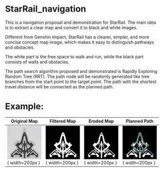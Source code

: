 # StarRail_navigation

This is a navigation proposal and demonstration for StarRail. The main idea is to extract a clear map and convert it to black and white images.

Different from Genshin Impact, StarRail has a clearer, simpler, and more concise concept map image, which makes it easy to distinguish pathways and obstacles.

The white part is the free space to walk and run, while the black part consists of walls and obstacles.

The path search algorithm proposed and demonstrated is Rapidly Exploring Random Tree (RRT). The path node will be randomly generated like tree branches from the start point to the target point. The path with the shortest travel distance will be connected as the planned path.

# Example:
| Original Map | Filtered Map | Eroded Map | Planned Path |
|--------------|--------------|------------|--------------|
| ![Original Map](demo/map.png){ width=200px } | ![Filtered Map](demo/map_inverted.png){ width=200px } | ![Eroded Map](demo/map_eroded.png){ width=200px } | ![Planned Path](demo/map_path_RRT.png){ width=200px } |